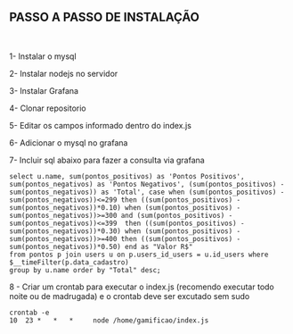 <h2>PASSO A PASSO DE INSTALAÇÃO</h2>
<br/>
<p>1- Instalar o mysql</p>
<p>2- Instalar nodejs no servidor</p>
<p>3- Instalar Grafana</p>
<p>4- Clonar repositorio</p>
<p>5- Editar os campos informado dentro do index.js</p>
<p>6- Adicionar o mysql no grafana</p>
<p>7- Incluir sql abaixo para fazer a consulta via grafana</p>
<p>
<code>select u.name, sum(pontos_positivos) as 'Pontos Positivos', sum(pontos_negativos) as 'Pontos Negativos', (sum(pontos_positivos) - sum(pontos_negativos)) as 'Total', case when (sum(pontos_positivos) - sum(pontos_negativos))<=299 then ((sum(pontos_positivos) - sum(pontos_negativos))*0.10) when (sum(pontos_positivos) - sum(pontos_negativos))>=300 and (sum(pontos_positivos) - sum(pontos_negativos))<=399  then ((sum(pontos_positivos) - sum(pontos_negativos))*0.30) when (sum(pontos_positivos) - sum(pontos_negativos))>=400 then ((sum(pontos_positivos) - sum(pontos_negativos))*0.50) end as "Valor R$"
from pontos p join users u on p.users_id_users = u.id_users where $__timeFilter(p.data_cadastro)
group by u.name order by "Total" desc;</code></p>
<p>8 - Criar um crontab para executar o index.js (recomendo executar todo noite ou de madrugada) e o crontab deve ser excutado sem sudo</p>
<code>crontab -e
10  23 *   *   *     node /home/gamificao/index.js 
</code>